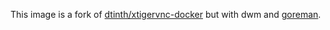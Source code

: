 This image is a fork of [dtinth/xtigervnc-docker](https://github.com/dtinth/xtigervnc-docker) but with dwm and [goreman](https://github.com/mattn/goreman).